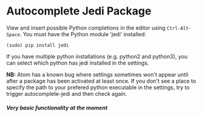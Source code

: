 # Autocomplete Jedi Package

View and insert possible Python completions in the editor using
`Ctrl-Alt-Space`.
You must have the Python module 'jedi' installed:

    (sudo) pip install jedi

If you have multiple python installations (e.g. python2 and python3), you can
select which python has jedi installed in the settings.

**NB:** Atom has a known bug where settings sometimes won't appear until after a
package has been activated at least once. If you don't see a place to specify
the path to your prefered python executable in the settings, try to trigger
autocomplete-jedi and then check again.

#### *Very basic functionality at the moment*

